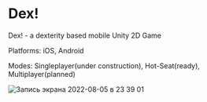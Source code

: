 # Dex!

Dex! - a dexterity based mobile Unity 2D Game

Platforms: iOS, Android

Modes: Singleplayer(under construction), Hot-Seat(ready), Multiplayer(planned)



![Запись экрана 2022-08-05 в 23 39 01](https://user-images.githubusercontent.com/59771705/183214205-769c92a2-5fa8-4174-b455-5f78d2639263.gif)

